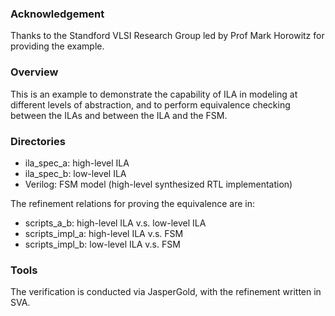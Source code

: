 ### Acknowledgement 
Thanks to the Standford VLSI Research Group led by Prof Mark Horowitz for providing the example.

### Overview

This is an example to demonstrate the capability of ILA in modeling at different levels of abstraction, and 
to perform equivalence checking between the ILAs and between the ILA and the FSM. 

### Directories
 
* ila_spec_a: high-level ILA 
* ila_spec_b: low-level ILA
* Verilog: FSM model (high-level synthesized RTL implementation)


The refinement relations for proving the equivalence are in:
* scripts_a_b: high-level ILA v.s. low-level ILA
* scripts_impl_a: high-level ILA v.s. FSM
* scripts_impl_b: low-level ILA v.s. FSM

### Tools

The verification is conducted via JasperGold, with the refinement written in SVA.
